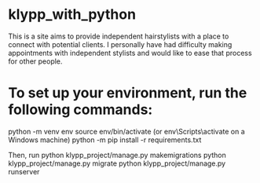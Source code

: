 # klypp_with_python
This is a site aims to provide independent hairstylists with a place to connect with potential clients.
I personally have had difficulty making appointments with independent stylists and would like to ease that process for
other people.

# To set up your environment, run the following commands:
python -m venv env
source env/bin/activate (or env\Scripts\activate on a Windows machine)
python -m pip install -r requirements.txt

Then, run
python klypp_project/manage.py makemigrations
python klypp_project/manage.py migrate
python klypp_project/manage.py runserver